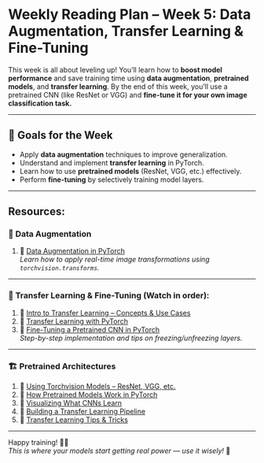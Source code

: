 # Weekly Reading Plan – Week 5: Data Augmentation, Transfer Learning & Fine-Tuning

This week is all about leveling up! You’ll learn how to **boost model performance** and save training time using **data augmentation**, **pretrained models**, and **transfer learning**.
By the end of this week, you’ll use a pretrained CNN (like ResNet or VGG) and **fine-tune it for your own image classification task.**

---

## 🎯 Goals for the Week

- Apply **data augmentation** techniques to improve generalization.
- Understand and implement **transfer learning** in PyTorch.
- Learn how to use **pretrained models** (ResNet, VGG, etc.) effectively.
- Perform **fine-tuning** by selectively training model layers.

---

## Resources:

### 🔄 Data Augmentation
1. 🎥 [Data Augmentation in PyTorch](https://youtu.be/sM2C-SsREgM?si=8So1jyZVZH-p_zDs)  
   *Learn how to apply real-time image transformations using `torchvision.transforms`.*

---

### 🔁 Transfer Learning & Fine-Tuning (Watch in order):

1. 🎥 [Intro to Transfer Learning – Concepts & Use Cases](https://youtu.be/yofjFQddwHE?si=V7hN2HeCshwLIgE6)  
2. 🎥 [Transfer Learning with PyTorch](https://youtu.be/qaDe0qQZ5AQ?si=fvvEvemVubB9soZO)  
3. 🎥 [Fine-Tuning a Pretrained CNN in PyTorch](https://youtu.be/8etkVC93yU4?si=Pb3fbwt-vqnIS2p_)  
   *Step-by-step implementation and tips on freezing/unfreezing layers.*

---

### 🏗️ Pretrained Architectures

1. 🎥 [Using Torchvision Models – ResNet, VGG, etc.](https://youtu.be/YcmNIOyfdZQ?si=nqDZbsILeGkKDkDV)  
2. 🎥 [How Pretrained Models Work in PyTorch](https://youtu.be/c1lqOpFCJkw?si=LJr_3jd1dPpBaska)  
3. 🎥 [Visualizing What CNNs Learn](https://youtu.be/o_3mboe1jYI?si=HAtCFDWjdyNoLENW)  
4. 🎥 [Building a Transfer Learning Pipeline](https://youtu.be/DkNIBBBvcPs?si=gK15Z4gXwBo9-CZJ)  
5. 🎥 [Transfer Learning Tips & Tricks](https://youtu.be/CNNnzl8HIIU?si=UTH0Ff9tnT4parVz)  

---


Happy training! 🧠💪  
*This is where your models start getting real power — use it wisely!* 🚀
